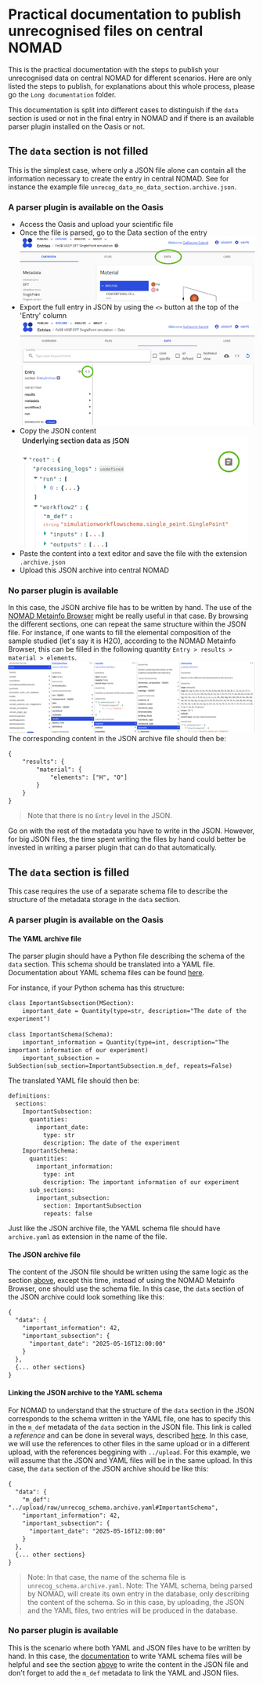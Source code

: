 # Practical documentation to publish unrecognised files on central NOMAD

This is the practical documentation with the steps to publish your unrecognised data on central NOMAD for different scenarios.
Here are only listed the steps to publish, for explanations about this whole process, please go the `Long documentation` folder.

This documentation is split into different cases to distinguish if the `data` section is used or not in the final entry in NOMAD and if there is an available parser plugin installed on the Oasis or not.

## The `data` section is not filled
This is the simplest case, where only a JSON file alone can contain all the information necessary to create the entry in central NOMAD.
See for instance the example file `unrecog_data_no_data_section.archive.json`.

### A parser plugin is available on the Oasis
- Access the Oasis and upload your scientific file
- Once the file is parsed, go to the Data section of the entry \
![Data tab of an entry](../Images/data_tab.png)
- Export the full entry in JSON by using the `<>` button at the top of the 'Entry' column \
![JSON export of an entry](../Images/json_export_button.png)
- Copy the JSON content \
![Copy the JSON content](../Images/copy_json_content.png)
- Paste the content into a text editor and save the file with the extension `.archive.json`
- Upload this JSON archive into central NOMAD

<a id="json-handwriting"></a>
### No parser plugin is available
In this case, the JSON archive file has to be written by hand.
The use of the [NOMAD Metainfo Browser](https://nomad-lab.eu/prod/v1/gui/analyze/metainfo/nomad.datamodel.datamodel.EntryArchive) might be really useful in that case.
By browsing the different sections, one can repeat the same structure within the JSON file.
For instance, if one wants to fill the elemental composition of the sample studied (let's say it is H2O), according to the NOMAD Metainfo Browser, this can be filled in the following quantity `Entry > results > material > elements`.\
![Architecture of the elemental composition](../Images/elements_metainfo_tree.png)
The corresponding content in the JSON archive file should then be:
```
{
    "results": {
        "material": {
            "elements": ["H", "O"]
        }
    }
}
```
> Note that there is no `Entry` level in the JSON.

Go on with the rest of the metadata you have to write in the JSON.
However, for big JSON files, the time spent writing the files by hand could better be invested in writing a parser plugin that can do that automatically.

## The `data` section is filled
This case requires the use of a separate schema file to describe the structure of the metadata storage in the `data` section.

### A parser plugin is available on the Oasis

#### The YAML archive file
The parser plugin should have a Python file describing the schema of the `data` section.
This schema should be translated into a YAML file.
Documentation about YAML schema files can be found [here](https://nomad-lab.eu/prod/v1/staging/docs/howto/customization/basics.html).

For instance, if your Python schema has this structure:
```
class ImportantSubsection(MSection):
    important_date = Quantity(type=str, description="The date of the experiment")

class ImportantSchema(Schema):
    important_information = Quantity(type=int, description="The important information of our experiment)
    important_subsection = SubSection(sub_section=ImportantSubsection.m_def, repeats=False)
```
The translated YAML file should then be:
```
definitions:
  sections:
    ImportantSubsection:
      quantities:
        important_date:
          type: str
          description: The date of the experiment
    ImportantSchema:
      quantities:
        important_information:
          type: int
          description: The important information of our experiment
      sub_sections:
        important_subsection:
          section: ImportantSubsection
          repeats: false
```
Just like the JSON archive file, the YAML schema file should have `archive.yaml` as extension in the name of the file.

#### The JSON archive file
The content of the JSON file should be written using the same logic as the section [above](#json-handwriting), except this time, instead of using the NOMAD Metainfo Browser, one should use the schema file.
In this case, the `data` section of the JSON archive could look something like this:
```
{
  "data": {
    "important_information": 42,
    "important_subsection": {
      "important_date": "2025-05-16T12:00:00"
    }
  },
  {... other sections}
}
```

#### Linking the JSON archive to the YAML schema
For NOMAD to understand that the structure of the `data` section in the JSON corresponds to the schema written in the YAML file, one has to specify this in the `m_def` metadata of the `data` section in the JSON file.
This link is called a *reference* and can be done in several ways, described [here](https://nomad-lab.eu/prod/v1/staging/docs/howto/customization/basics.html#different-forms-of-references).
In this case, we will use the references to other files in the same upload or in a different upload, with the references beggining with `../upload`.
For this example, we will assume that the JSON and YAML files will be in the same upload.
In this case, the `data` section of the JSON archive should be like this:
```
{
  "data": {
    "m_def": "../upload/raw/unrecog_schema.archive.yaml#ImportantSchema",
    "important_information": 42,
    "important_subsection": {
      "important_date": "2025-05-16T12:00:00"
    }
  },
  {... other sections}
}
```
> Note: In that case, the name of the schema file is `unrecog_schema.archive.yaml`.
> Note: The YAML schema, being parsed by NOMAD, will create its own entry in the database, only describing the content of the schema. So in this case, by uploading, the JSON and the YAML files, two entries will be produced in the database.

### No parser plugin is available
This is the scenario where both YAML and JSON files have to be written by hand.
In this case, the [documentation](https://nomad-lab.eu/prod/v1/staging/docs/howto/customization/basics.html) to write YAML schema files will be helpful and see the section [above](#json-handwriting) to write the content in the JSON file and don't forget to add the `m_def` metadata to link the YAML and JSON files.
